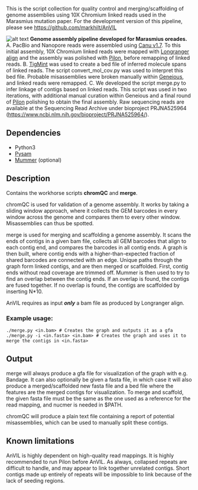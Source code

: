 This is the script collection for quality control and merging/scaffolding of genome assemblies using 10X Chromium linked reads used in the Marasmius mutation paper. For the development version of this pipeline, please see https://github.com/markhilt/AnVIL

![alt text](https://github.com/johannessonlab/Marasmius_mutation_paper/blob/master/genome_assembly/Marasmius_assembly_pipeline.png)
**Genome assembly pipeline developed for Marasmius oreades.** A. PacBio and Nanopore reads were assembled using [Canu v1.7](https://github.com/marbl/canu). To this initial assembly, 10X Chromium linked reads were mapped with [Longranger align](https://github.com/10XGenomics/longranger) and the assembly was polished with [Pilon](https://github.com/broadinstitute/pilon), before remapping of linked reads. B. [TigMint](https://github.com/bcgsc/tigmint) was used to create a bed file of inferred molecule spans of linked reads. The script convert_mol_cov.py was used to interpret this bed file. Probable misassemblies were broken manually within [Geneious](https://www.geneious.com/), and linked reads were remapped. C. We developed the script merge.py to infer linkage of contigs based on linked reads. This script was used in two iterations, with additional manual curation within Geneious and a final round of [Pilon](https://github.com/broadinstitute/pilon) polishing to obtain the final assembly. Raw sequencing reads are available at the Sequencing Read Archive under bioproject PRJNA525964 (https://www.ncbi.nlm.nih.gov/bioproject/PRJNA525964/).

## Dependencies
- Python3
- [Pysam](https://github.com/pysam-developers/pysam)
- [Mummer](https://github.com/mummer4/mummer) (optional)

## Description
Contains the workhorse scripts **chromQC** and **merge**. 

chromQC is used for validation of a genome assembly. It works by taking a sliding window approach, where it collects the GEM barcodes in every window across the genome and compares them to every other window. Misassemblies can thus be spotted. 

merge is used for merging and scaffolding a genome assembly. It scans the ends of contigs in a given bam file, collects all GEM barcodes that align to each contig end, and compares the barcodes in all contig ends. A graph is then built, where contig ends with a higher-than-expected fraction of shared barcodes are connected with an edge. Unique paths through the graph form linked contigs, and are then merged or scaffolded. First, contig ends without read coverage are trimmed off. Mummer is then used to try to find an overlap between the contig ends. If an overlap is found, the contigs are fused together. If no overlap is found, the contigs are scaffolded by inserting N*10.

AnVIL requires as input **_only_** a bam file as produced by Longranger align.

### Example usage:
```
./merge.py <in.bam> # Creates the graph and outputs it as a gfa
./merge.py -i <in.fasta> <in.bam> # Creates the graph and uses it to merge the contigs in <in.fasta>
```

## Output
merge will always produce a gfa file for visualization of the graph with e.g. Bandage. It can also optionally be given a fasta file, in which case it will also produce a merged/scaffolded new fasta file and a bed file where the features are the merged contigs for visualization. To merge and scaffold, the given fasta file must be the same as the one used as a reference for the read mapping, and nucmer is needed in $PATH.

chromQC will produce a plain text file containing a report of potential misassemblies, which can be used to manually split these contigs.

## Known limitations
AnVIL is highly dependent on high-quality read mappings. It is highly recommended to run Pilon before AnVIL. As always, collapsed repeats are difficult to handle, and may appear to link together unrelated contigs. Short contigs made up entirely of repeats will be impossible to link because of the lack of seeding regions.